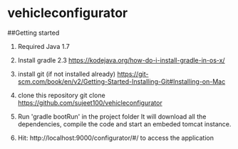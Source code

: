 # vehicleconfigurator
##Getting started
1. Required Java 1.7

2. Install gradle 2.3
https://kodejava.org/how-do-i-install-gradle-in-os-x/

3. install git (if not installed already)
https://git-scm.com/book/en/v2/Getting-Started-Installing-Git#Installing-on-Mac

4. clone this repository
git clone https://github.com/sujeet100/vehicleconfigurator

5. Run 'gradle bootRun' in the project folder
It will download all the dependencies, compile the code and start an embeded tomcat instance.

6. Hit: http://localhost:9000/configurator/#/ to access the application

